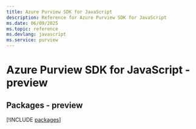 ```yaml
---
title: Azure Purview SDK for JavaScript
description: Reference for Azure Purview SDK for JavaScript
ms.date: 06/09/2025
ms.topic: reference
ms.devlang: javascript
ms.service: purview
---
```

# Azure Purview SDK for JavaScript - preview
## Packages - preview
[!INCLUDE [packages](purview-index.md)]